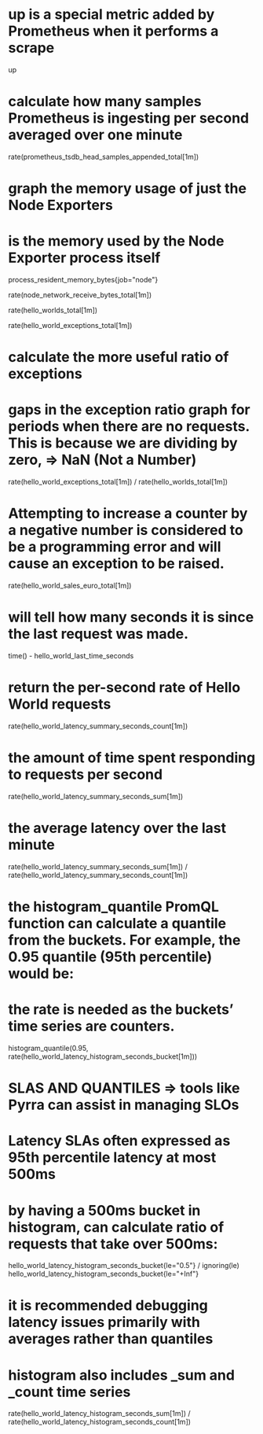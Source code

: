 # up is a special metric added by Prometheus when it performs a scrape
up

# calculate how many samples Prometheus is ingesting per second averaged over one minute
rate(prometheus_tsdb_head_samples_appended_total[1m])

# graph the memory usage of just the Node Exporters
# is the memory used by the Node Exporter process itself
process_resident_memory_bytes{job="node"}

rate(node_network_receive_bytes_total[1m])

rate(hello_worlds_total[1m])

rate(hello_world_exceptions_total[1m])
# calculate the more useful ratio of exceptions
# gaps in the exception ratio graph for periods when there are no requests. This is because we are dividing by zero, => NaN (Not a Number)
rate(hello_world_exceptions_total[1m])
/
rate(hello_worlds_total[1m])

# Attempting to increase a counter by a negative number is considered to be a programming error and will cause an exception to be raised.
rate(hello_world_sales_euro_total[1m])

# will tell how many seconds it is since the last request was made.
time() - hello_world_last_time_seconds

# return the per-second rate of Hello World requests
rate(hello_world_latency_summary_seconds_count[1m])
# the amount of time spent responding to requests per second
rate(hello_world_latency_summary_seconds_sum[1m])
# the average latency over the last minute
rate(hello_world_latency_summary_seconds_sum[1m])
/
rate(hello_world_latency_summary_seconds_count[1m])

# the histogram_quantile PromQL function can calculate a quantile from the buckets. For example, the 0.95 quantile (95th percentile) would be:
# the rate is needed as the buckets’ time series are counters.
histogram_quantile(0.95, rate(hello_world_latency_histogram_seconds_bucket[1m]))

# SLAS AND QUANTILES => tools like Pyrra can assist in managing SLOs
# Latency SLAs often expressed as 95th percentile latency at most 500ms
# by having a 500ms bucket in histogram, can calculate ratio of requests that take over 500ms:
hello_world_latency_histogram_seconds_bucket{le="0.5"}
/ ignoring(le)
hello_world_latency_histogram_seconds_bucket{le="+Inf"}
# it is recommended debugging latency issues primarily with averages rather than quantiles
# histogram also includes _sum and _count time series
rate(hello_world_latency_histogram_seconds_sum[1m])
/
rate(hello_world_latency_histogram_seconds_count[1m])
